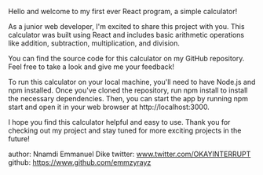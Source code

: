 Hello and welcome to my first ever React program, a simple calculator!

As a junior web developer, I'm excited to share this project with you. This calculator was built using React and includes basic arithmetic operations like addition, subtraction, multiplication, and division.

You can find the source code for this calculator on my GitHub repository. Feel free to take a look and give me your feedback!

To run this calculator on your local machine, you'll need to have Node.js and npm installed. Once you've cloned the repository, run npm install to install the necessary dependencies. Then, you can start the app by running npm start and open it in your web browser at http://localhost:3000.

I hope you find this calculator helpful and easy to use. Thank you for checking out my project and stay tuned for more exciting projects in the future!

author: Nnamdi Emmanuel Dike
twitter: www.twitter.com/OKAYINTERRUPT
github: https://www.github.com/emmzyrayz